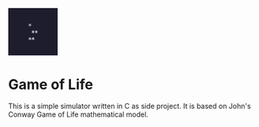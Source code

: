 <img src="img/animation.gif" style="width: 100px" alt="Program animation">

# Game of Life
This is a simple simulator written in C as side project. 
It is based on John's Conway Game of Life mathematical model.